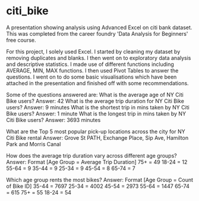 # citi_bike

A presentation showing analysis using Advanced Excel on citi bank dataset. This was completed from the career foundry 'Data Analysis for Beginners' free course.  

For this project, I solely used Excel.  I started by cleaning my dataset by removing duplicates and blanks. I then went on to exploratory data analysis and descriptive statistics.
I made use of different functions including AVERAGE, MIN, MAX functions. I then used Pivot Tables to answer the questions.
I went on to do some basic visualisations which have been attached in the presentation and finished off with some recommendations. 

Some of the questions answered are:
What is the average age of NY Citi Bike users? Answer: 42
What is the average trip duration for NY Citi Bike users? Answer: 9 minutes
What is the shortest trip in mins taken by NY Citi Bike users? Answer: 1 minute
What is the longest trip in mins taken by NY Citi Bike users? Answer: 3693 minutes

What are the Top 5 most popular pick-up locations across the city for NY Citi Bike rental
Answer: Grove St PATH, Exchange Place, Sip Ave, Hamilton Park and Morris Canal

How does the average trip duration vary across different age groups?
Answer: Format [Age Group = Average Trip Duration]
75+	= 49
18-24	= 12
55-64 =	9
35-44	= 9
25-34	= 9
45-54	= 8
65-74	= 7

Which age group rents the most bikes?
Answer: Format [Age Group = Count of Bike ID]
35-44	= 7697
25-34	= 4002
45-54	= 2973
55-64	= 1447
65-74	= 615
75+	= 55
18-24	= 54
